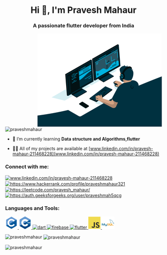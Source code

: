 <h1 align="center">Hi 👋, I'm Pravesh Mahaur</h1>
<h3 align="center">A passionate flutter developer from India</h3>

<img align="right" alt="coding" width="400" src="https://github.com/praveshmahaur/praveshmahaur/blob/main/68747470733a2f2f63646e2e6472696262626c652e636f6d2f75736572732f3733303730332f73637265656e73686f74732f363538313234332f6176656e746f2e676966.gif">

<p align="left"> <img src="https://komarev.com/ghpvc/?username=praveshmahaur&label=Profile%20views&color=0e75b6&style=flat" alt="praveshmahaur" /> </p>

- 🌱 I’m currently learning **Data structure and Algorithms,flutter**

- 👨‍💻 All of my projects are available at [www.linkedin.com/in/pravesh-mahaur-211468228](www.linkedin.com/in/pravesh-mahaur-211468228)

<h3 align="left">Connect with me:</h3>
<p align="left">
<a href="https://linkedin.com/in/www.linkedin.com/in/pravesh-mahaur-211468228" target="blank"><img align="center" src="https://raw.githubusercontent.com/rahuldkjain/github-profile-readme-generator/master/src/images/icons/Social/linked-in-alt.svg" alt="www.linkedin.com/in/pravesh-mahaur-211468228" height="30" width="40" /></a>
<a href="https://www.hackerrank.com/https://www.hackerrank.com/profile/praveshmahaur321" target="blank"><img align="center" src="https://raw.githubusercontent.com/rahuldkjain/github-profile-readme-generator/master/src/images/icons/Social/hackerrank.svg" alt="https://www.hackerrank.com/profile/praveshmahaur321" height="30" width="40" /></a>
<a href="https://leetcode.com/u/pravesh_mahaur/" target="blank"><img align="center" src="https://raw.githubusercontent.com/rahuldkjain/github-profile-readme-generator/master/src/images/icons/Social/leet-code.svg" alt="https://leetcode.com/pravesh_mahaur/" height="30" width="40" /></a>
<a href="https://auth.geeksforgeeks.org/user/https://auth.geeksforgeeks.org/user/praveshmah5qcg" target="blank"><img align="center" src="https://raw.githubusercontent.com/rahuldkjain/github-profile-readme-generator/master/src/images/icons/Social/geeks-for-geeks.svg" alt="https://auth.geeksforgeeks.org/user/praveshmah5qcg" height="30" width="40" /></a>
</p>

<h3 align="left">Languages and Tools:</h3>
<p align="left"> <a href="https://www.cprogramming.com/" target="_blank" rel="noreferrer"> <img src="https://raw.githubusercontent.com/devicons/devicon/master/icons/c/c-original.svg" alt="c" width="40" height="40"/> </a> <a href="https://www.w3schools.com/cpp/" target="_blank" rel="noreferrer"> <img src="https://raw.githubusercontent.com/devicons/devicon/master/icons/cplusplus/cplusplus-original.svg" alt="cplusplus" width="40" height="40"/> </a> <a href="https://dart.dev" target="_blank" rel="noreferrer"> <img src="https://www.vectorlogo.zone/logos/dartlang/dartlang-icon.svg" alt="dart" width="40" height="40"/> </a> <a href="https://firebase.google.com/" target="_blank" rel="noreferrer"> <img src="https://www.vectorlogo.zone/logos/firebase/firebase-icon.svg" alt="firebase" width="40" height="40"/> </a> <a href="https://flutter.dev" target="_blank" rel="noreferrer"> <img src="https://www.vectorlogo.zone/logos/flutterio/flutterio-icon.svg" alt="flutter" width="40" height="40"/> </a> <a href="https://developer.mozilla.org/en-US/docs/Web/JavaScript" target="_blank" rel="noreferrer"> <img src="https://raw.githubusercontent.com/devicons/devicon/master/icons/javascript/javascript-original.svg" alt="javascript" width="40" height="40"/> </a> <a href="https://www.mysql.com/" target="_blank" rel="noreferrer"> <img src="https://raw.githubusercontent.com/devicons/devicon/master/icons/mysql/mysql-original-wordmark.svg" alt="mysql" width="40" height="40"/> </a> </p>

<p><img align="left" src="https://github-readme-stats.vercel.app/api/top-langs?username=praveshmahaur&show_icons=true&locale=en&layout=compact" alt="praveshmahaur" /></p>

<p>&nbsp;<img align="center" src="https://github-readme-stats.vercel.app/api?username=praveshmahaur&show_icons=true&locale=en" alt="praveshmahaur" /></p>

<p><img align="center" src="https://github-readme-streak-stats.herokuapp.com/?user=praveshmahaur&" alt="praveshmahaur" /></p>
